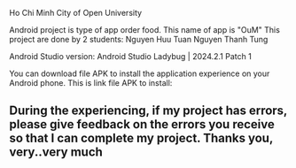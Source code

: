 Ho Chi Minh City of Open University

Android project is type of app order food. This name of app is "OuM"
This project are done by 2 students:
    Nguyen Huu Tuan 
    Nguyen Thanh Tung

Android Studio version:
        Android Studio Ladybug | 2024.2.1 Patch 1

You can download file APK to install the application experience on your Android phone.
    This is link file APK to install:

## **During the experiencing, if my project has errors, please give feedback on the errors you receive so that I can complete my project. Thanks you, very..very much**